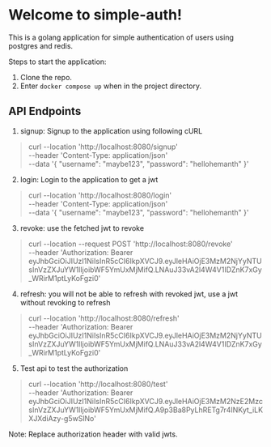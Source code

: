 # Welcome to simple-auth!
This is a golang application for simple authentication of users using postgres and redis.

Steps to start the application:
1. Clone the repo.
2. Enter `docker compose up` when in the project directory.

## API Endpoints

1. signup: Signup to the application using following cURL

> curl --location 'http://localhost:8080/signup' \
--header 'Content-Type: application/json' \
--data '{
    "username": "maybe123",
    "password": "hellohemanth"
}'

2. login: Login to the application to get a jwt

> curl --location 'http://localhost:8080/login' \
--header 'Content-Type: application/json' \
--data '{
    "username": "maybe123",
    "password": "hellohemanth"
}'

3. revoke: use the fetched jwt to revoke

> curl --location --request POST 'http://localhost:8080/revoke' \
--header 'Authorization: Bearer eyJhbGciOiJIUzI1NiIsInR5cCI6IkpXVCJ9.eyJleHAiOjE3MzM2NjYyNTUsInVzZXJuYW1lIjoibWF5YmUxMjMifQ.LNAuJ33vA2l4W4V1IDZnK7xGy_WRirM1ptLyKoFgzi0'

4. refresh: you will not be able to refresh with revoked jwt, use a jwt without revoking to refresh

> curl --location 'http://localhost:8080/refresh' \
--header 'Authorization: Bearer eyJhbGciOiJIUzI1NiIsInR5cCI6IkpXVCJ9.eyJleHAiOjE3MzM2NjYyNTUsInVzZXJuYW1lIjoibWF5YmUxMjMifQ.LNAuJ33vA2l4W4V1IDZnK7xGy_WRirM1ptLyKoFgzi0'

5. Test api to test the authorization

> curl --location 'http://localhost:8080/test' \
--header 'Authorization: Bearer eyJhbGciOiJIUzI1NiIsInR5cCI6IkpXVCJ9.eyJleHAiOjE3MzM2NzE2MzcsInVzZXJuYW1lIjoibWF5YmUxMjMifQ.A9p3Ba8PyLhRETg7r4INKyt_iLKXJXdiAzy-g5wSlNo'

Note: Replace authorization header with valid jwts.